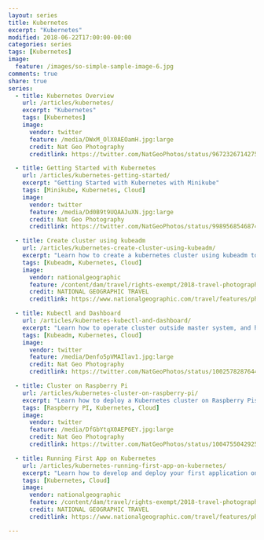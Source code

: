 ```yaml
---
layout: series
title: Kubernetes
excerpt: "Kubernetes"
modified: 2018-06-22T17:00:00-00:00
categories: series
tags: [Kubernetes]
image:
  feature: /images/so-simple-sample-image-6.jpg
comments: true
share: true
series:
  - title: Kubernetes Overview
    url: /articles/kubernetes/
    excerpt: "Kubernetes"
    tags: [Kubernetes]
    image:
      vendor: twitter
      feature: /media/DWxM_OlX0AEOamH.jpg:large
      credit: Nat Geo Photography‏
      creditlink: https://twitter.com/NatGeoPhotos/status/967232671427514368

  - title: Getting Started with Kubernetes
    url: /articles/kubernetes-getting-started/
    excerpt: "Getting Started with Kubernetes with Minikube"
    tags: [Minikube, Kubernetes, Cloud]
    image:
      vendor: twitter
      feature: /media/Dd0B9t9UQAAJuXN.jpg:large
      credit: Nat Geo Photography
      creditlink: https://twitter.com/NatGeoPhotos/status/998956854687485954

  - title: Create cluster using kubeadm
    url: /articles/kubernetes-create-cluster-using-kubeadm/
    excerpt: "Learn how to create a kubernetes cluster using kubeadm tool"
    tags: [Kubeadm, Kubernetes, Cloud]
    image:
      vendor: nationalgeographic
      feature: /content/dam/travel/rights-exempt/2018-travel-photographer-of-the-year/sunset-sunrise-golden-hour/sunrise-myanmar-burma-golden-hour-01.ngsversion.1527707084997.adapt.885.1.jpg
      credit: NATIONAL GEOGRAPHIC TRAVEL
      creditlink: https://www.nationalgeographic.com/travel/features/photography/sunset-sunrise-golden-hour-light/

  - title: Kubectl and Dashboard
    url: /articles/kubernetes-kubectl-and-dashboard/
    excerpt: "Learn how to operate cluster outside master system, and how to deploy Dashboard for Kubernetes on Kubernetes cluster."
    tags: [Kubeadm, Kubernetes, Cloud]
    image:
      vendor: twitter
      feature: /media/Denfo5pVMAIlav1.jpg:large
      credit: Nat Geo Photography
      creditlink: https://twitter.com/NatGeoPhotos/status/1002578287644807176

  - title: Cluster on Raspberry Pi
    url: /articles/kubernetes-cluster-on-raspberry-pi/
    excerpt: "Learn how to deploy a Kubernetes cluster on Raspberry Pis."
    tags: [Raspberry PI, Kubernetes, Cloud]
    image:
      vendor: twitter
      feature: /media/DfGbYtqX0AEP6EY.jpg:large
      credit: Nat Geo Photography
      creditlink: https://twitter.com/NatGeoPhotos/status/1004755042925273088

  - title: Running First App on Kubernetes
    url: /articles/kubernetes-running-first-app-on-kubernetes/
    excerpt: "Learn how to develop and deploy your first application on Kubernetes cluster."
    tags: [Kubernetes, Cloud]
    image:
      vendor: nationalgeographic
      feature: /content/dam/travel/rights-exempt/2018-travel-photographer-of-the-year/2018-tpc-animals/malabar-pied-hornbills.ngsversion.1526674260421.adapt.885.1.jpg
      credit: NATIONAL GEOGRAPHIC TRAVEL
      creditlink: https://www.nationalgeographic.com/travel/features/photography/wildlife-landscapes-worth-trip/

---
```

